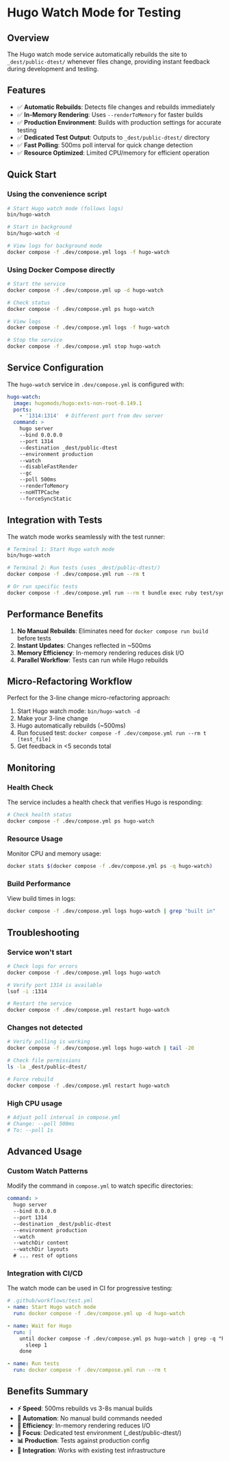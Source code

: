 # Hugo Watch Mode for Testing

## Overview

The Hugo watch mode service automatically rebuilds the site to `_dest/public-dtest/` whenever files change, providing instant feedback during development and testing.

## Features

- ✅ **Automatic Rebuilds**: Detects file changes and rebuilds immediately
- ✅ **In-Memory Rendering**: Uses `--renderToMemory` for faster builds
- ✅ **Production Environment**: Builds with production settings for accurate testing
- ✅ **Dedicated Test Output**: Outputs to `_dest/public-dtest/` directory
- ✅ **Fast Polling**: 500ms poll interval for quick change detection
- ✅ **Resource Optimized**: Limited CPU/memory for efficient operation

## Quick Start

### Using the convenience script

```bash
# Start Hugo watch mode (follows logs)
bin/hugo-watch

# Start in background
bin/hugo-watch -d

# View logs for background mode
docker compose -f .dev/compose.yml logs -f hugo-watch
```

### Using Docker Compose directly

```bash
# Start the service
docker compose -f .dev/compose.yml up -d hugo-watch

# Check status
docker compose -f .dev/compose.yml ps hugo-watch

# View logs
docker compose -f .dev/compose.yml logs -f hugo-watch

# Stop the service
docker compose -f .dev/compose.yml stop hugo-watch
```

## Service Configuration

The `hugo-watch` service in `.dev/compose.yml` is configured with:

```yaml
hugo-watch:
  image: hugomods/hugo:exts-non-root-0.149.1
  ports:
    - '1314:1314'  # Different port from dev server
  command: >
    hugo server 
    --bind 0.0.0.0 
    --port 1314
    --destination _dest/public-dtest
    --environment production
    --watch 
    --disableFastRender 
    --gc 
    --poll 500ms
    --renderToMemory
    --noHTTPCache
    --forceSyncStatic
```

## Integration with Tests

The watch mode works seamlessly with the test runner:

```bash
# Terminal 1: Start Hugo watch mode
bin/hugo-watch

# Terminal 2: Run tests (uses _dest/public-dtest/)
docker compose -f .dev/compose.yml run --rm t

# Or run specific tests
docker compose -f .dev/compose.yml run --rm t bundle exec ruby test/sync/test_sync_articles.rb
```

## Performance Benefits

1. **No Manual Rebuilds**: Eliminates need for `docker compose run build` before tests
2. **Instant Updates**: Changes reflected in ~500ms
3. **Memory Efficiency**: In-memory rendering reduces disk I/O
4. **Parallel Workflow**: Tests can run while Hugo rebuilds

## Micro-Refactoring Workflow

Perfect for the 3-line change micro-refactoring approach:

1. Start Hugo watch mode: `bin/hugo-watch -d`
2. Make your 3-line change
3. Hugo automatically rebuilds (~500ms)
4. Run focused test: `docker compose -f .dev/compose.yml run --rm t [test_file]`
5. Get feedback in <5 seconds total

## Monitoring

### Health Check

The service includes a health check that verifies Hugo is responding:

```bash
# Check health status
docker compose -f .dev/compose.yml ps hugo-watch
```

### Resource Usage

Monitor CPU and memory usage:

```bash
docker stats $(docker compose -f .dev/compose.yml ps -q hugo-watch)
```

### Build Performance

View build times in logs:

```bash
docker compose -f .dev/compose.yml logs hugo-watch | grep "built in"
```

## Troubleshooting

### Service won't start

```bash
# Check logs for errors
docker compose -f .dev/compose.yml logs hugo-watch

# Verify port 1314 is available
lsof -i :1314

# Restart the service
docker compose -f .dev/compose.yml restart hugo-watch
```

### Changes not detected

```bash
# Verify polling is working
docker compose -f .dev/compose.yml logs hugo-watch | tail -20

# Check file permissions
ls -la _dest/public-dtest/

# Force rebuild
docker compose -f .dev/compose.yml restart hugo-watch
```

### High CPU usage

```bash
# Adjust poll interval in compose.yml
# Change: --poll 500ms
# To: --poll 1s
```

## Advanced Usage

### Custom Watch Patterns

Modify the command in `compose.yml` to watch specific directories:

```yaml
command: >
  hugo server 
  --bind 0.0.0.0 
  --port 1314
  --destination _dest/public-dtest
  --environment production
  --watch 
  --watchDir content
  --watchDir layouts
  # ... rest of options
```

### Integration with CI/CD

The watch mode can be used in CI for progressive testing:

```yaml
# .github/workflows/test.yml
- name: Start Hugo watch mode
  run: docker compose -f .dev/compose.yml up -d hugo-watch

- name: Wait for Hugo
  run: |
    until docker compose -f .dev/compose.yml ps hugo-watch | grep -q "healthy"; do
      sleep 1
    done

- name: Run tests
  run: docker compose -f .dev/compose.yml run --rm t
```

## Benefits Summary

- **⚡ Speed**: 500ms rebuilds vs 3-8s manual builds
- **🔄 Automation**: No manual build commands needed
- **💾 Efficiency**: In-memory rendering reduces I/O
- **🎯 Focus**: Dedicated test environment (_dest/public-dtest/)
- **📊 Production**: Tests against production config
- **🔧 Integration**: Works with existing test infrastructure
